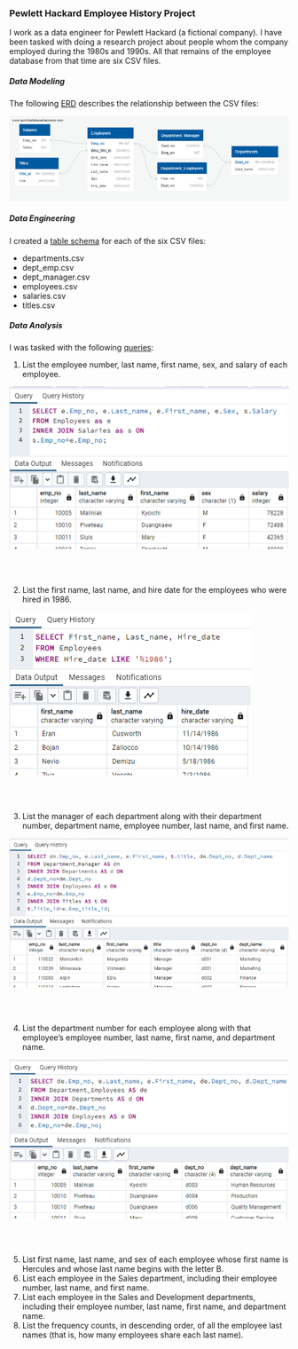### Pewlett Hackard Employee History Project

I work as a data engineer for Pewlett Hackard (a fictional company). I have
been tasked with doing a research project about people whom the company
employed during the 1980s and 1990s. All that remains of the employee database
from that time are six CSV files.

##### Data Modeling
The following [ERD](EmployeeSQL/employee_db_erd.png) describes the relationship between the CSV files:

![employee_db_erd](EmployeeSQL/employee_db_erd.png)

##### Data Engineering
I created a [table schema](EmployeeSQL/schema.sql) for each of the six CSV files:
* departments.csv 
* dept_emp.csv
* dept_manager.csv
* employees.csv
* salaries.csv
* titles.csv

##### Data Analysis
I was tasked with the following [queries](EmployeeSQL/query.sql):
1. List the employee number, last name, first name, sex, and salary of
each employee.

![query1](Screenshots/query1.png)

<br />
<br />

2. List the first name, last name, and hire date for the employees who
were hired in 1986.

![query2](Screenshots/query2.png)

<br />
<br />

3. List the manager of each department along with their department
number, department name, employee number, last name, and first
name.

![query3](Screenshots/query3.png)

<br />
<br />

4. List the department number for each employee along with
that employee’s employee number, last name, first name, and
department name.

![query4](Screenshots/query4.png)

<br />
<br />

5. List first name, last name, and sex of each employee whose first
name is Hercules and whose last name begins with the letter B.
6. List each employee in the Sales department, including their
employee number, last name, and first name.
7. List each employee in the Sales and Development departments,
including their employee number, last name, first name, and
department name.
8. List the frequency counts, in descending order, of all the employee
last names (that is, how many employees share each last name).
